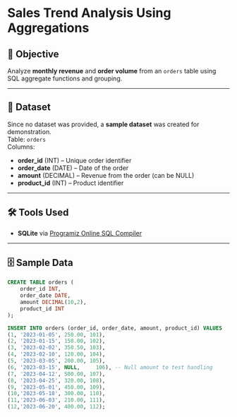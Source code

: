 # Sales Trend Analysis Using Aggregations

## 📌 Objective
Analyze **monthly revenue** and **order volume** from an `orders` table using SQL aggregate functions and grouping.

---

## 📂 Dataset
Since no dataset was provided, a **sample dataset** was created for demonstration.  
Table: `orders`  
Columns:
- **order_id** (INT) – Unique order identifier
- **order_date** (DATE) – Date of the order
- **amount** (DECIMAL) – Revenue from the order (can be NULL)
- **product_id** (INT) – Product identifier

---

## 🛠️ Tools Used
- **SQLite** via [Programiz Online SQL Compiler](https://www.programiz.com/sql/online-compiler)

---

## 🗄️ Sample Data
```sql
CREATE TABLE orders (
    order_id INT,
    order_date DATE,
    amount DECIMAL(10,2),
    product_id INT
);

INSERT INTO orders (order_id, order_date, amount, product_id) VALUES
(1, '2023-01-05', 250.00, 101),
(2, '2023-01-15', 150.00, 102),
(3, '2023-02-02', 350.50, 103),
(4, '2023-02-10', 120.00, 104),
(5, '2023-03-05', 200.00, 105),
(6, '2023-03-15', NULL,     106), -- Null amount to test handling
(7, '2023-04-12', 500.00, 107),
(8, '2023-04-25', 320.00, 108),
(9, '2023-05-01', 450.00, 109),
(10,'2023-05-18', 300.00, 110),
(11,'2023-06-03', 210.00, 111),
(12,'2023-06-20', 400.00, 112);
